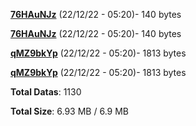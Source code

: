 [**76HAuNJz**](/data/76HAuNJz.txt) (22/12/22 - 05:20)- 140 bytes

[**76HAuNJz**](/data/76HAuNJz.txt) (22/12/22 - 05:20)- 140 bytes

[**qMZ9bkYp**](/data/qMZ9bkYp.txt) (22/12/22 - 05:20)- 1813 bytes

[**qMZ9bkYp**](/data/qMZ9bkYp.txt) (22/12/22 - 05:20)- 1813 bytes

**Total Datas**: 1130

**Total Size**: 6.93 MB / 6.9 MB